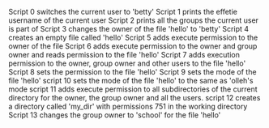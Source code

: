 Script 0  switches the current user to 'betty'
Script 1 prints the effetie username of the current user
Script 2 prints all the groups the current user is part of
Script 3 changes the owner of the file 'hello' to 'betty'
Script 4 creates an empty file called 'hello'
Script 5 adds execute permission to the owner of the file
Script 6 adds execute permission to the owner and group owner and reads permission to the file 'hello'
Script 7 adds execution permission to the owner, group owner and other users to the file 'hello'
Script 8 sets the permission to the file 'hello'
Script 9 sets the mode of the file 'hello' 
script 10 sets the mode of the file 'hello' to the same as 'olleh's mode
script 11 adds execute permission to all subdirectories of the current directory for the owner, the group owner and all the users.
script 12 creates a directory called 'my_dir' with permissions 751 in the working directory
Script 13 changes the group owner to 'school' for the file 'hello'

